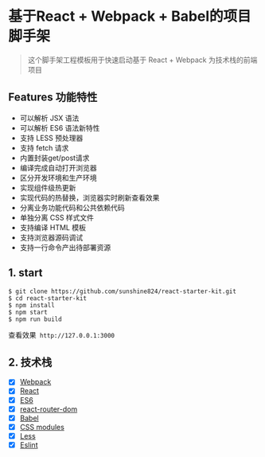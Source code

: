 # 基于React + Webpack + Babel的项目脚手架

> 这个脚手架工程模板用于快速启动基于 React + Webpack 为技术栈的前端项目

## Features 功能特性

- 可以解析 JSX 语法
- 可以解析 ES6 语法新特性
- 支持 LESS 预处理器
- 支持 fetch 请求
- 内置封装get/post请求
- 编译完成自动打开浏览器
- 区分开发环境和生产环境
- 实现组件级热更新
- 实现代码的热替换，浏览器实时刷新查看效果
- 分离业务功能代码和公共依赖代码
- 单独分离 CSS 样式文件
- 支持编译 HTML 模板
- 支持浏览器源码调试
- 支持一行命令产出待部署资源

## 1. start

```
$ git clone https://github.com/sunshine824/react-starter-kit.git
$ cd react-starter-kit
$ npm install
$ npm start
$ npm run build
```

查看效果` http://127.0.0.1:3000`


## 2. 技术栈

- [x] [Webpack](https://webpack.github.io)
- [x] [React](https://facebook.github.io/react/)
- [x] [ES6](http://es6.ruanyifeng.com/)
- [x] [react-router-dom](https://reacttraining.com/react-router/)
- [x] [Babel](https://babeljs.io/)
- [x] [CSS modules](https://github.com/outpunk/postcss-modules)
- [x] [Less](https://github.com/less/less.js)
- [x] [Eslint](https://github.com/eslint/eslint)

